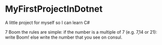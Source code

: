 # MyFirstProjectInDotnet
A little project for myself so I can learn C#

7 Boom
the rules are simple:
if the number is a multiple of 7 (e.g. 7,14 or 21): write Boom!
else write the number that you see on consul.
